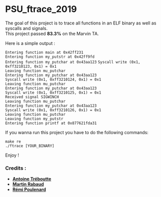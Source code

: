 # PSU_ftrace_2019

The goal of this project is to trace all functions in an ELF binary as well as syscalls and signals.  
This project passed **83.3%** on the Marvin TA.

Here is a simple output :

`Entering function main at 0x42ff231`  
`Entering function my_putstr at 0x42ff9fd`  
`Entering function my_putchar at 0x43aa123`
`Syscall write (0x1, 0xff3210123, 0x1) = 0x1`  
`Leaving function mu_putchar`  
`Entering function my_putchar at 0x43aa123`  
`Syscall write (0x1, 0xff3210124, 0x1) = 0x1`  
`Leaving function mu_putchar`  
`Entering function my_putchar at 0x43aa123`  
`Syscall write (0x1, 0xff3210125, 0x1) = 0x1`  
`Received signal SIGWINCH`  
`Leaving function mu_putchar`  
`Entering function my_putchar at 0x43aa123`  
`Syscall write (0x1, 0xff3210126, 0x1) = 0x1`  
`Leaving function mu_putchar`  
`Leaving function my_putstr`  
`Entering function printf at 0x877621fda31`  


If you wanna run this project you have to do the following commands:

`make re`  
`./ftrace [YOUR_BINARY]`

Enjoy !

### Credits :  
* **[Antoine Tréboutte](https://github.com/Zumtak)**  
* **[Martin Rabaud](https://github.com/EnderRM)**  
* **[Rémi Poulenard](https://github.com/Mireus1)**
